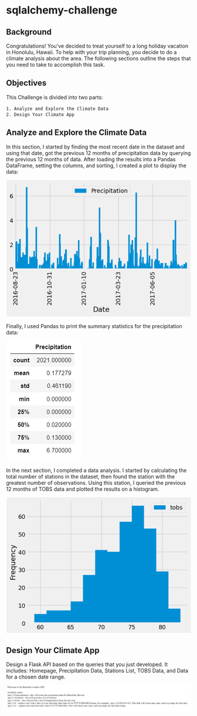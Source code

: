 # sqlalchemy-challenge
## Background
Congratulations! You've decided to treat yourself to a long holiday vacation in Honolulu, Hawaii. To help with your trip planning, you decide to do a climate analysis about the area. The following sections outline the steps that you need to take to accomplish this task.

## Objectives
This Challenge is divided into two parts:

    1. Analyze and Explore the Climate Data
    2. Design Your Climate App

## Analyze and Explore the Climate Data
In this section, I started by finding the most recent date in the dataset and using that date, got the previous 12 months of precipitation data by querying the previous 12 months of data. After loading the results into a Pandas DataFrame, setting the columns, and sorting, I created a plot to display the data:

![precip_data_1](images/Precipitation_Data_Previous_12_months.png)

Finally, I used Pandas to print the summary statistics for the precipitation data:

![precip_data_summary_stats](images/precip_data_summary_stats.png)

In the next section, I completed a data analysis. I started by calculating the total number of stations in the dataset, then found the station with the greatest number of observations. Using this station, I queried the previous 12 months of TOBS data and plotted the results on a histogram. 

![tobs_histogram](images/tobs_histogram.png)

## Design Your Climate App
Design a Flask API based on the queries that you just developed. It includes: Homepage, Precipitation Data, Stations List, TOBS Data, and Data for a chosen date range.

![homepage](images/homepage.png)

